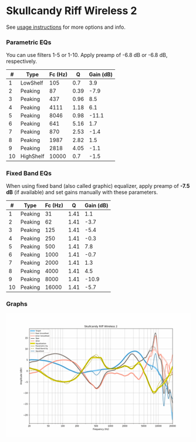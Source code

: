 # Skullcandy Riff Wireless 2
See [usage instructions](https://github.com/jaakkopasanen/AutoEq#usage) for more options and info.

### Parametric EQs
You can use filters 1-5 or 1-10. Apply preamp of -6.8 dB or -6.8 dB, respectively.

|   # | Type      |   Fc (Hz) |    Q |   Gain (dB) |
|-----|-----------|-----------|------|-------------|
|   1 | LowShelf  |       105 | 0.7  |         3.9 |
|   2 | Peaking   |        87 | 0.39 |        -7.9 |
|   3 | Peaking   |       437 | 0.96 |         8.5 |
|   4 | Peaking   |      4111 | 1.18 |         6.1 |
|   5 | Peaking   |      8046 | 0.98 |       -11.1 |
|   6 | Peaking   |       641 | 5.16 |         1.7 |
|   7 | Peaking   |       870 | 2.53 |        -1.4 |
|   8 | Peaking   |      1987 | 2.82 |         1.5 |
|   9 | Peaking   |      2818 | 4.05 |        -1.1 |
|  10 | HighShelf |     10000 | 0.7  |        -1.5 |

### Fixed Band EQs
When using fixed band (also called graphic) equalizer, apply preamp of **-7.5 dB** (if available) and set gains manually with these parameters.

|   # | Type    |   Fc (Hz) |    Q |   Gain (dB) |
|-----|---------|-----------|------|-------------|
|   1 | Peaking |        31 | 1.41 |         1.1 |
|   2 | Peaking |        62 | 1.41 |        -3.7 |
|   3 | Peaking |       125 | 1.41 |        -5.4 |
|   4 | Peaking |       250 | 1.41 |        -0.3 |
|   5 | Peaking |       500 | 1.41 |         7.8 |
|   6 | Peaking |      1000 | 1.41 |        -0.7 |
|   7 | Peaking |      2000 | 1.41 |         1.3 |
|   8 | Peaking |      4000 | 1.41 |         4.5 |
|   9 | Peaking |      8000 | 1.41 |       -10.9 |
|  10 | Peaking |     16000 | 1.41 |        -5.7 |

### Graphs
![](./Skullcandy%20Riff%20Wireless%202.png)
